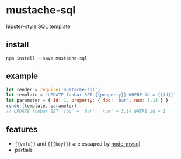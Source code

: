 # mustache-sql
hipster-style SQL template

## install

    npm install --save mustache-sql

## example

```js
let render = require('mustache-sql')
let template = 'UPDATE foobar SET {{property}} WHERE id = {{id}}'
let parameter = { id: 1, property: { foo: 'bar', num: 3.14 } }
render(template, parameter)
// UPDATE foobar SET `foo` = 'bar', `num` = 3.14 WHERE id = 1
```

## features

* `{{valu}}` and `{{{key}}}` are escaped by [node-mysql](https://github.com/felixge/node-mysql)
* partials
